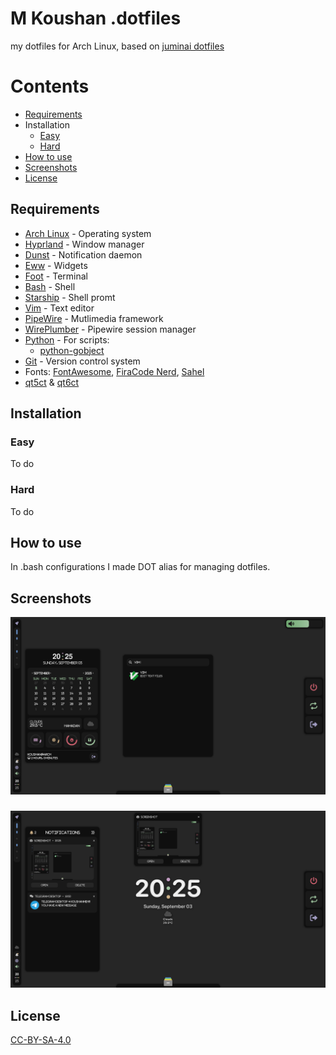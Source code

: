 # M Koushan .dotfiles
my dotfiles for Arch Linux, based on [juminai dotfiles](https://github.com/juminai/dotfiles/tree/hyprland/)

# Contents
- [Requirements](#requirements)
- Installation
    - [Easy](#easy)
    - [Hard](#hard)
- [How to use](#how-to-use)
- [Screenshots](#screenshots)
- [License](#license)

## Requirements
* [Arch Linux](https://archlinux.org) - Operating system
* [Hyprland](https://wiki.archlinux.org/title/Hyprland) - Window manager
* [Dunst](https://wiki.archlinux.org/title/Dunst) - Notification daemon
* [Eww](https://elkowar.github.io/eww/) - Widgets
* [Foot](https://wiki.archlinux.org/title/Foot) - Terminal
* [Bash](https://wiki.archlinux.org/title/Bash) - Shell
* [Starship](https://starship.rs/) - Shell promt
* [Vim](https://wiki.archlinux.org/title/Vim) - Text editor
* [PipeWire](https://wiki.archlinux.org/title/PipeWire) - Mutlimedia framework
* [WirePlumber](https://wiki.archlinux.org/title/WirePlumber) - Pipewire session manager
* [Python](https://wiki.archlinux.org/title/Python) - For scripts:
    * [python-gobject](https://archlinux.org/packages/extra/x86_64/python-gobject)
* [Git](https://wiki.archlinux.org/title/Git) - Version control system
* Fonts: [FontAwesome](https://fontawesome.com), [FiraCode Nerd](https://www.nerdfonts.com/font-downloads), [Sahel](https://github.com/rastikerdar/sahel-font)
* [qt5ct](https://archlinux.org/packages/extra/x86_64/qt5ct) & [qt6ct](https://archlinux.org/packages/extra/x86_64/qt6ct)
## Installation
### Easy
To do

### Hard
To do

## How to use
In .bash configurations I made DOT alias for managing dotfiles.

## Screenshots
![1](Pictures/Screenshots/1.png)
###
![2](Pictures/Screenshots/2.png)
## License
[CC-BY-SA-4.0](https://spdx.org/licenses/CC-BY-SA-4.0.html)
